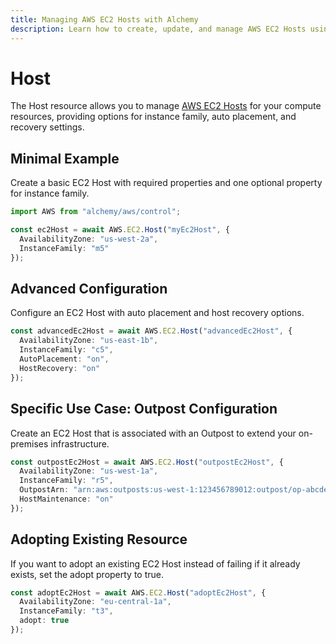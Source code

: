 ```yaml
---
title: Managing AWS EC2 Hosts with Alchemy
description: Learn how to create, update, and manage AWS EC2 Hosts using Alchemy Cloud Control.
---
```


# Host

The Host resource allows you to manage [AWS EC2 Hosts](https://docs.aws.amazon.com/ec2/latest/userguide/) for your compute resources, providing options for instance family, auto placement, and recovery settings.

## Minimal Example

Create a basic EC2 Host with required properties and one optional property for instance family.

```ts
import AWS from "alchemy/aws/control";

const ec2Host = await AWS.EC2.Host("myEc2Host", {
  AvailabilityZone: "us-west-2a",
  InstanceFamily: "m5"
});
```

## Advanced Configuration

Configure an EC2 Host with auto placement and host recovery options.

```ts
const advancedEc2Host = await AWS.EC2.Host("advancedEc2Host", {
  AvailabilityZone: "us-east-1b",
  InstanceFamily: "c5",
  AutoPlacement: "on",
  HostRecovery: "on"
});
```

## Specific Use Case: Outpost Configuration

Create an EC2 Host that is associated with an Outpost to extend your on-premises infrastructure.

```ts
const outpostEc2Host = await AWS.EC2.Host("outpostEc2Host", {
  AvailabilityZone: "us-west-1a",
  InstanceFamily: "r5",
  OutpostArn: "arn:aws:outposts:us-west-1:123456789012:outpost/op-abcdefg123456789", 
  HostMaintenance: "on"
});
```

## Adopting Existing Resource

If you want to adopt an existing EC2 Host instead of failing if it already exists, set the adopt property to true.

```ts
const adoptEc2Host = await AWS.EC2.Host("adoptEc2Host", {
  AvailabilityZone: "eu-central-1a",
  InstanceFamily: "t3",
  adopt: true
});
```